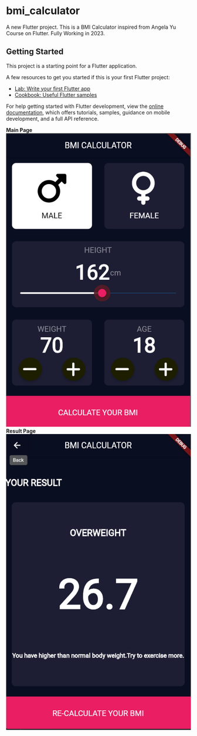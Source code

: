 # bmi_calculator

A new Flutter project. This is a BMI Calculator inspired from Angela Yu Course on Flutter. Fully Working in 2023. 

## Getting Started

This project is a starting point for a Flutter application.

A few resources to get you started if this is your first Flutter project:

- [Lab: Write your first Flutter app](https://docs.flutter.dev/get-started/codelab)
- [Cookbook: Useful Flutter samples](https://docs.flutter.dev/cookbook)

For help getting started with Flutter development, view the
[online documentation](https://docs.flutter.dev/), which offers tutorials,
samples, guidance on mobile development, and a full API reference.

<b>Main Page</b>
![alt text](https://github.com/akshat231/BMI-Calculator/blob/main/Screenshot%202023-04-23%20015623.png)
<b> Result Page</b>
![alt text](https://github.com/akshat231/BMI-Calculator/blob/main/Screenshot%202023-04-23%20015651.png)

